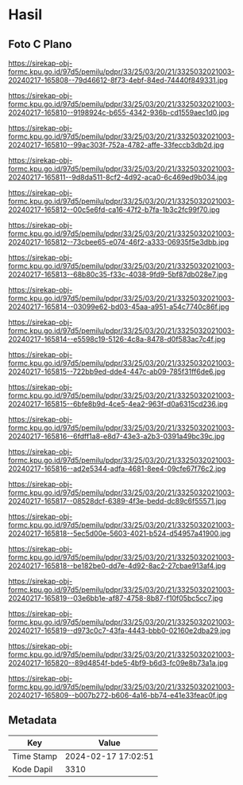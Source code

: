 # Hasil

## Foto C Plano

https://sirekap-obj-formc.kpu.go.id/97d5/pemilu/pdpr/33/25/03/20/21/3325032021003-20240217-165808--79d46612-8f73-4ebf-84ed-74440f849331.jpg

https://sirekap-obj-formc.kpu.go.id/97d5/pemilu/pdpr/33/25/03/20/21/3325032021003-20240217-165810--9198924c-b655-4342-936b-cd1559aec1d0.jpg

https://sirekap-obj-formc.kpu.go.id/97d5/pemilu/pdpr/33/25/03/20/21/3325032021003-20240217-165810--99ac303f-752a-4782-affe-33feccb3db2d.jpg

https://sirekap-obj-formc.kpu.go.id/97d5/pemilu/pdpr/33/25/03/20/21/3325032021003-20240217-165811--9d8da511-8cf2-4d92-aca0-6c469ed9b034.jpg

https://sirekap-obj-formc.kpu.go.id/97d5/pemilu/pdpr/33/25/03/20/21/3325032021003-20240217-165812--00c5e6fd-ca16-47f2-b7fa-1b3c2fc99f70.jpg

https://sirekap-obj-formc.kpu.go.id/97d5/pemilu/pdpr/33/25/03/20/21/3325032021003-20240217-165812--73cbee65-e074-46f2-a333-06935f5e3dbb.jpg

https://sirekap-obj-formc.kpu.go.id/97d5/pemilu/pdpr/33/25/03/20/21/3325032021003-20240217-165813--68b80c35-f33c-4038-9fd9-5bf87db028e7.jpg

https://sirekap-obj-formc.kpu.go.id/97d5/pemilu/pdpr/33/25/03/20/21/3325032021003-20240217-165814--03099e62-bd03-45aa-a951-a54c7740c86f.jpg

https://sirekap-obj-formc.kpu.go.id/97d5/pemilu/pdpr/33/25/03/20/21/3325032021003-20240217-165814--e5598c19-5126-4c8a-8478-d0f583ac7c4f.jpg

https://sirekap-obj-formc.kpu.go.id/97d5/pemilu/pdpr/33/25/03/20/21/3325032021003-20240217-165815--722bb9ed-dde4-447c-ab09-785f31ff6de6.jpg

https://sirekap-obj-formc.kpu.go.id/97d5/pemilu/pdpr/33/25/03/20/21/3325032021003-20240217-165815--6bfe8b9d-4ce5-4ea2-963f-d0a6315cd236.jpg

https://sirekap-obj-formc.kpu.go.id/97d5/pemilu/pdpr/33/25/03/20/21/3325032021003-20240217-165816--6fdff1a8-e8d7-43e3-a2b3-0391a49bc39c.jpg

https://sirekap-obj-formc.kpu.go.id/97d5/pemilu/pdpr/33/25/03/20/21/3325032021003-20240217-165816--ad2e5344-adfa-4681-8ee4-09cfe67f76c2.jpg

https://sirekap-obj-formc.kpu.go.id/97d5/pemilu/pdpr/33/25/03/20/21/3325032021003-20240217-165817--08528dcf-6389-4f3e-bedd-dc89c6f55571.jpg

https://sirekap-obj-formc.kpu.go.id/97d5/pemilu/pdpr/33/25/03/20/21/3325032021003-20240217-165818--5ec5d00e-5603-4021-b524-d54957a41900.jpg

https://sirekap-obj-formc.kpu.go.id/97d5/pemilu/pdpr/33/25/03/20/21/3325032021003-20240217-165818--be182be0-dd7e-4d92-8ac2-27cbae913af4.jpg

https://sirekap-obj-formc.kpu.go.id/97d5/pemilu/pdpr/33/25/03/20/21/3325032021003-20240217-165819--03e6bb1e-af87-4758-8b87-f10f05bc5cc7.jpg

https://sirekap-obj-formc.kpu.go.id/97d5/pemilu/pdpr/33/25/03/20/21/3325032021003-20240217-165819--d973c0c7-43fa-4443-bbb0-02160e2dba29.jpg

https://sirekap-obj-formc.kpu.go.id/97d5/pemilu/pdpr/33/25/03/20/21/3325032021003-20240217-165820--89d4854f-bde5-4bf9-b6d3-fc09e8b73a1a.jpg

https://sirekap-obj-formc.kpu.go.id/97d5/pemilu/pdpr/33/25/03/20/21/3325032021003-20240217-165809--b007b272-b606-4a16-bb74-e41e33feac0f.jpg


## Metadata

| Key        | Value               |
| ---------- | ------------------- |
| Time Stamp | 2024-02-17 17:02:51 |
| Kode Dapil | 3310                |




